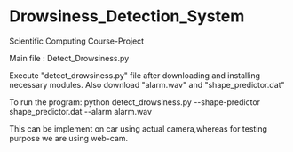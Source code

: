 # Drowsiness_Detection_System

Scientific Computing Course-Project


Main file : Detect_Drowsiness.py 

Execute "detect_drowsiness.py" file after downloading and installing necessary modules.
Also download "alarm.wav" and "shape_predictor.dat"

To run the program:
python detect_drowsiness.py --shape-predictor shape_predictor.dat --alarm alarm.wav

This can be implement on car using actual camera,whereas for testing purpose we are using web-cam.
